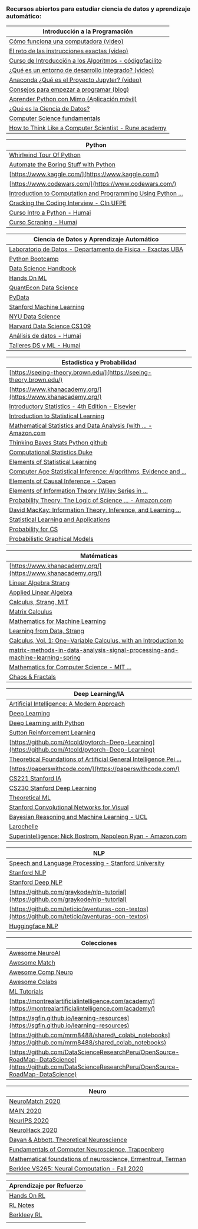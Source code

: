 ### Recursos abiertos para estudiar ciencia de datos y aprendizaje automático: 


| Introducción a la Programación                                                                                                                                                                                  |
|-----------------------------------------------------------------------------------------------------------------------------------------------------------------------------------------------------------------|
| [Cómo funciona una computadora (video)](https://www.youtube.com/watch?v=oYxE3L-6-a8)                                                                                                                            |
| [El reto de las instrucciones exactas (video)](https://www.youtube.com/watch?v=Sk0oWFYMKbc)                                                                                                                     |
| [Curso de Introducción a los Algoritmos - códigofacilito](https://codigofacilito.com/cursos/algoritmos)                                                                                                         |
| [¿Qué es un entorno de desarrollo integrado? (video)](https://www.youtube.com/watch?v=_WKWpJEv9UY)                                                                                                              |
| [Anaconda ¿Qué es el Proyecto Jupyter? (video)](https://www.youtube.com/watch?v=Gi92BhWuuT0)                                                                                                                    |
| [Consejos para empezar a programar (blog)](https://unlugarparapensar.wixsite.com/unlugarparapensar/post/guia-definitiva-para-empezar-a-programar-qu%C3%A9-hacer-y-qu%C3%A9-no-hacer-cuando-reci%C3%A9n-inicias) |
| [Aprender Python con Mimo (Aplicación móvil)](https://getmimo.com/)                                                                                                                                             |
| [¿Qué es la Ciencia de Datos?](https://medium.com/datos-y-ciencia/qu%C3%A9-diablos-es-ciencia-de-datos-f1c8c7add107)                                                                                            |
| [Computer Science fundamentals](https://brilliant.org/courses/computer-science-essentials/)                                                                                                                     |
| [How to Think Like a Computer Scientist - Rune academy](https://runestone.academy/runestone/books/published/thinkcspy/index.html)                                                                               |


| Python                                                                                                                                                                |
|-----------------------------------------------------------------------------------------------------------------------------------------------------------------------|
| [Whirlwind Tour Of Python](https://github.com/jakevdp/WhirlwindTourOfPython)                                                                                          |
| [Automate the Boring Stuff with Python](https://automatetheboringstuff.com/)                                                                                          |
| [https://www.kaggle.com/](https://www.kaggle.com/)                                                                                                                    |
| [https://www.codewars.com/](https://www.codewars.com/)                                                                                                                |
| [Introduction to Computation and Programming Using Python ...](http://fuuu.be/polytech/INFOF408/Introduction-To-The-Theory-Of-Computation-Michael-Sipser.pdf)         |
| [Cracking the Coding Interview - CIn UFPE](https://cin.ufpe.br/~fbma/Crack/Cracking%20the%20Coding%20Interview%20189%20Programming%20Questions%20and%20Solutions.pdf) |
| [Curso Intro a Python - Humai](https://github.com/institutohumai/cursos-python/tree/master/Introduccion)                                                              |
| [Curso Scraping - Humai](https://github.com/institutohumai/cursos-python/tree/master/Scraping)                                                                        |


| Ciencia de Datos y Aprendizaje Automático                                                                       |
|-----------------------------------------------------------------------------------------------------------------|
| [Laboratorio de Datos - Departamento de Física - Exactas UBA](http://materias.df.uba.ar/lda2021c1/sample-page/) |
| [Python Bootcamp](https://github.com/Pierian-Data/Complete-Python-3-Bootcamp)                                   |
| [Data Science Handbook](https://jakevdp.github.io/PythonDataScienceHandbook/)                                   |
| [Hands On ML](https://github.com/ageron/handson-ml2)                                                            |
| [QuantEcon Data Science](https://github.com/QuantEcon/quantecon-notebooks-datascience)                          |
| [PyData](https://github.com/wesm/pydata-book)                                                                   |
| [Stanford Machine Learning](http://cs229.stanford.edu/syllabus-fall2020.html)                                   |
| [NYU Data Science](https://davidrosenberg.github.io/ml2019/#lectures)                                           |
| [Harvard Data Science CS109 ](http://cs109.github.io/2015/)                                                     |
| [Análisis de datos - Humai](https://github.com/institutohumai/cursos-python/tree/master/AnalisisDeDatos)        |
| [Talleres DS y ML - Humai](https://github.com/institutohumai/talleres)                                          |

| Estadística y Probabilidad                                                                                                                                         |
|--------------------------------------------------------------------------------------------------------------------------------------------------------------------|
| [https://seeing-theory.brown.edu/](https://seeing-theory.brown.edu/)                                                                                               |
| [https://www.khanacademy.org/](https://www.khanacademy.org/)                                                                                                       |
| [Introductory Statistics - 4th Edition - Elsevier](https://www.elsevier.com/books/introductory-statistics/ross/978-0-12-804317-2)                                  |
| [Introduction to Statistical Learning](http://faculty.marshall.usc.edu/gareth-james/ISL/)                                                                          |
| [Mathematical Statistics and Data Analysis (with ... - Amazon.com](https://www.amazon.com/Mathematical-Statistics-Analysis-Available-Enhanced/dp/0534399428)       |
| [Thinking Bayes Stats Python github](https://github.com/AllenDowney/ThinkBayes)                                                                                    |
| [Computational Statistics Duke](https://people.duke.edu/~ccc14/sta-663/)                                                                                           |
| [Elements of Statistical Learning](https://web.stanford.edu/~hastie/ElemStatLearn/)                                                                                |
| [Computer Age Statistical Inference: Algorithms, Evidence and ...](https://web.stanford.edu/~hastie/CASI/)                                                         |
| [Elements of Causal Inference - Oapen](https://library.oapen.org/bitstream/handle/20.500.12657/26040/11283.pdf?sequence=1&isAllowed=y)                             |
| [Elements of Information Theory (Wiley Series in ...](http://staff.ustc.edu.cn/~cgong821/Wiley.Interscience.Elements.of.Information.Theory.Jul.2006.eBook-DDU.pdf) |
| [Probability Theory: The Logic of Science ... - Amazon.com](https://www.amazon.com/Probability-Theory-Science-T-Jaynes/dp/0521592712)                              |
| [David MacKay: Information Theory, Inference, and Learning ...](http://www.inference.org.uk/mackay/itila/book.html)                                                |
| [Statistical Learning and Applications](https://cbmm.mit.edu/lh-9-520/syllabus)                                                                                    |
| [Probability for CS](http://web.stanford.edu/class/cs109/)                                                                                                         |
| [Probabilistic Graphical Models](https://cs.stanford.edu/~ermon/cs228/index.html)                                                                                  |


| Matématicas                                                                                                                                                                                                         |
|---------------------------------------------------------------------------------------------------------------------------------------------------------------------------------------------------------------------|
| [https://www.khanacademy.org/](https://www.khanacademy.org/)                                                                                                                                                        |
| [Linear Algebra Strang](https://www.academia.edu/32459792/_Strang_G_Linear_algebra_and_its_applications_4_5881001_PDF)                                                                                              |
| [Applied Linear Algebra](http://vmls-book.stanford.edu/vmls.pdf)                                                                                                                                                    |
| [Calculus, Strang, MIT](https://ocw.mit.edu/resources/res-18-001-calculus-online-textbook-spring-2005/textbook/)                                                                                                    |
| [Matrix Calculus](https://explained.ai/matrix-calculus/)                                                                                                                                                            |
| [Mathematics for Machine Learning](https://mml-book.com/)                                                                                                                                                           |
| [Learning from Data, Strang](http://math.mit.edu/~gs/learningfromdata/#contents)                                                                                                                                    |
| [Calculus, Vol. 1: One-Variable Calculus, with an Introduction to](https://www.amazon.com/Calculus-Vol-One-Variable-Introduction-Algebra/dp/0471000051)                                                             |
| [matrix-methods-in-data-analysis-signal-processing-and-machine-learning-spring](https://ocw.mit.edu/courses/mathematics/18-065-matrix-methods-in-data-analysis-signal-processing-and-machine-learning-spring-2018/) |
| [Mathematics for Computer Science - MIT ...](https://ocw.mit.edu/courses/electrical-engineering-and-computer-science/6-042j-mathematics-for-computer-science-fall-2010/)                                            |
| [Chaos & Fractals](http://carlosreynoso.com.ar/archivos/peitgen.pdf)                                                                                                                                                |


| Deep Learning/IA                                                                                                                                      |
|-------------------------------------------------------------------------------------------------------------------------------------------------------|
| [Artificial Intelligence: A Modern Approach](http://aima.cs.berkeley.edu/)                                                                            |
| [Deep Learning](https://www.deeplearningbook.org/)                                                                                                    |
| [Deep Learning with Python](https://github.com/fchollet/deep-learning-with-python-notebooks)                                                          |
| [Sutton Reinforcement Learning](https://web.stanford.edu/class/psych209/Readings/SuttonBartoIPRLBook2ndEd.pdf)                                        |
| [https://github.com/Atcold/pytorch-Deep-Learning](https://github.com/Atcold/pytorch-Deep-Learning)                                                    |
| [Theoretical Foundations of Artificial General Intelligence Pei ...](https://www.springer.com/gp/book/9789491216619)                                  |
| [https://paperswithcode.com/](https://paperswithcode.com/)                                                                                            |
| [CS221 Stanford IA](https://stanford-cs221.github.io/autumn2020/)                                                                                     |
| [CS230 Stanford Deep Learning](https://cs230.stanford.edu/)                                                                                           |
| [Theoretical ML](https://www.cs.princeton.edu/courses/archive/spring19/cos511/index.html)                                                             |
| [Stanford Convolutional Networks for Visual](http://cs231n.stanford.edu/)                                                                             |
| [Bayesian Reasoning and Machine Learning - UCL](http://web4.cs.ucl.ac.uk/staff/D.Barber/textbook/090310.pdf?roistat_visit=10865700)                   |
| [Larochelle](http://info.usherbrooke.ca/hlarochelle/neural_networks/content.html)                                                                     |
| [Superintelligence: Nick Bostrom, Napoleon Ryan - Amazon.com](https://www.amazon.com/Superintelligence-Dangers-Strategies-Nick-Bostrom/dp/1501227742) |


| NLP                                                                                                         |
|-------------------------------------------------------------------------------------------------------------|
| [Speech and Language Processing - Stanford University](https://web.stanford.edu/~jurafsky/slp3/ed3book.pdf) |
| [Stanford NLP](http://cs224n.stanford.edu/)                                                                 |
| [Stanford Deep NLP](http://cs224d.stanford.edu/syllabus.html)                                               |
| [https://github.com/graykode/nlp-tutorial](https://github.com/graykode/nlp-tutorial)                        |
| [https://github.com/teticio/aventuras-con-textos](https://github.com/teticio/aventuras-con-textos)          |
| [Huggingface NLP](https://huggingface.co/course/chapter1)                                                   |


| Colecciones                                                                                                                                            |
|--------------------------------------------------------------------------------------------------------------------------------------------------------|
| [Awesome NeuroAI](https://github.com/CYHSM/awesome-neuro-ai-papers)                                                                                    |
| [Awesome Match](https://github.com/rossant/awesome-math)                                                                                               |
| [Awesome Comp Neuro](https://github.com/eselkin/awesome-computational-neuroscience)                                                                    |
| [Awesome Colabs](https://github.com/amrzv/awesome-colab-notebooks)                                                                                     |
| [ML Tutorials](https://github.com/ujjwalkarn/Machine-Learning-Tutorials)                                                                               |
| [https://montrealartificialintelligence.com/academy/](https://montrealartificialintelligence.com/academy/)                                             |
| [https://sgfin.github.io/learning-resources](https://sgfin.github.io/learning-resources)                                                               |
| [https://github.com/mrm8488/shared\_colab\_notebooks](https://github.com/mrm8488/shared_colab_notebooks)                                               |
| [https://github.com/DataScienceResearchPeru/OpenSource-RoadMap-DataScience](https://github.com/DataScienceResearchPeru/OpenSource-RoadMap-DataScience) |


| Neuro                                                                                                                                                 |
|-------------------------------------------------------------------------------------------------------------------------------------------------------|
| [NeuroMatch 2020](https://github.com/NeuromatchAcademy/course-content)                                                                                |
| [MAIN 2020](https://www.crowdcast.io/e/main2020/13)                                                                                                   |
| [NeurIPS 2020](https://neurips.cc/virtual/2020/public/cal_main.html)                                                                                  |
| [NeuroHack 2020](https://github.com/neurohackademy/nh2020-curriculum)                                                                                 |
| [Dayan & Abbott, Theoretical Neuroscience](http://www.gatsby.ucl.ac.uk/~lmate/biblio/dayanabbott.pdf)                                                 |
| [Fundamentals of Computer Neuroscience, Trappenberg](https://www.amazon.com/Fundamentals-Computational-Neuroscience-Thomas-Trappenberg/dp/0199568413) |
| [Mathematical foundations of neuroscience, Ermentrout, Terman](https://www.springer.com/gp/book/9780387877075)                                        |
| [Berklee VS265: Neural Computation - Fall 2020](https://redwood.berkeley.edu/courses/vs265/)                                                          |


| Aprendizaje por Refuerzo                                                               |
|----------------------------------------------------------------------------------------|
| [Hands On RL](https://github.com/PacktPublishing/Deep-Reinforcement-Learning-Hands-On) |
| [RL Notes](https://github.com/dennybritz/reinforcement-learning)                       |
| [Berkleey RL](http://rail.eecs.berkeley.edu/deeprlcourse/)                             |
|                                                                                        |
